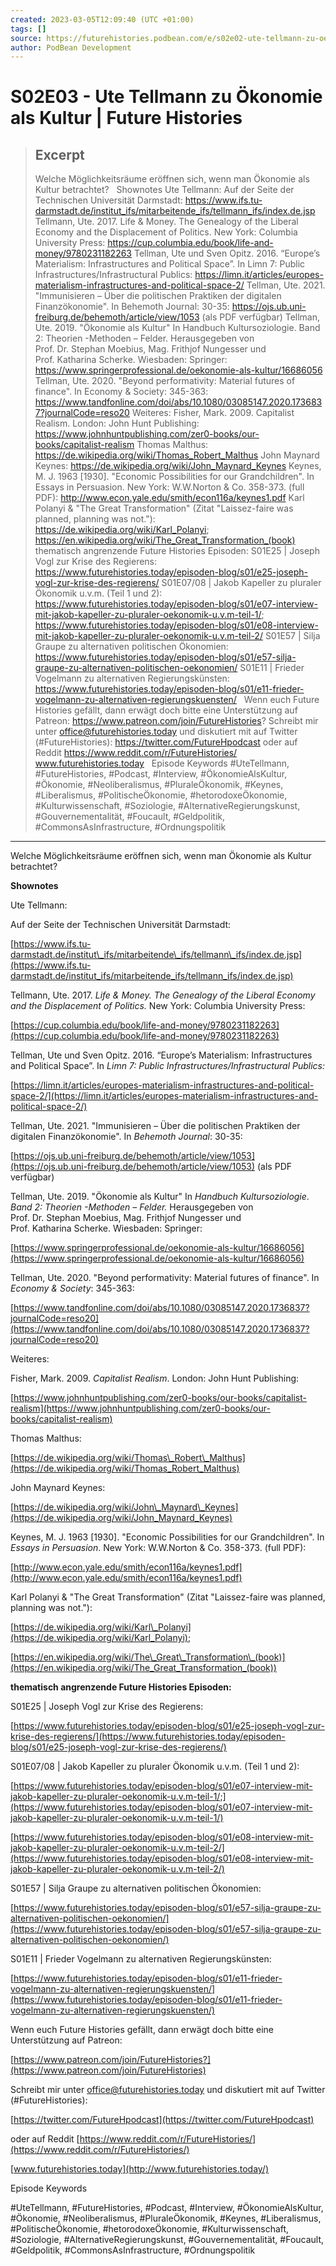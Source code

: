 ```yaml
---
created: 2023-03-05T12:09:40 (UTC +01:00)
tags: []
source: https://futurehistories.podbean.com/e/s02e02-ute-tellmann-zu-oekonomie-als-kultur/
author: PodBean Development
---
```


# S02E03 - Ute Tellmann zu Ökonomie als Kultur | Future Histories

> ## Excerpt
> Welche Möglichkeitsräume eröffnen sich, wenn man Ökonomie als Kultur betrachtet?
 
Shownotes
Ute Tellmann:
Auf der Seite der Technischen Universität Darmstadt:
https://www.ifs.tu-darmstadt.de/institut_ifs/mitarbeitende_ifs/tellmann_ifs/index.de.jsp
Tellmann, Ute. 2017. Life & Money. The Genealogy of the Liberal Economy and the Displacement of Politics. New York: Columbia University Press:
https://cup.columbia.edu/book/life-and-money/9780231182263
Tellman, Ute und Sven Opitz. 2016. “Europe’s Materialism: Infrastructures and Political Space”. In Limn 7: Public Infrastructures/Infrastructural Publics:
https://limn.it/articles/europes-materialism-infrastructures-and-political-space-2/
Tellman, Ute. 2021. "Immunisieren – Über die politischen Praktiken der digitalen Finanzökonomie". In Behemoth Journal: 30-35:
https://ojs.ub.uni-freiburg.de/behemoth/article/view/1053 (als PDF verfügbar)
Tellman, Ute. 2019. "Ökonomie als Kultur" In Handbuch Kultursoziologie. Band 2: Theorien -Methoden – Felder. Herausgegeben von Prof. Dr. Stephan Moebius, Mag. Frithjof Nungesser und Prof. Katharina Scherke. Wiesbaden: Springer:
https://www.springerprofessional.de/oekonomie-als-kultur/16686056
Tellman, Ute. 2020. "Beyond performativity: Material futures of finance". In Economy & Society: 345-363:
https://www.tandfonline.com/doi/abs/10.1080/03085147.2020.1736837?journalCode=reso20
Weiteres:
Fisher, Mark. 2009. Capitalist Realism. London: John Hunt Publishing:
https://www.johnhuntpublishing.com/zer0-books/our-books/capitalist-realism
Thomas Malthus:
https://de.wikipedia.org/wiki/Thomas_Robert_Malthus
John Maynard Keynes:
https://de.wikipedia.org/wiki/John_Maynard_Keynes
Keynes, M. J. 1963 [1930]. "Economic Possibilities for our Grandchildren". In Essays in Persuasion. New York: W.W.Norton & Co. 358-373. (full PDF):
http://www.econ.yale.edu/smith/econ116a/keynes1.pdf
Karl Polanyi & "The Great Transformation" (Zitat "Laissez-faire was planned, planning was not."):
https://de.wikipedia.org/wiki/Karl_Polanyi;
https://en.wikipedia.org/wiki/The_Great_Transformation_(book)
 
thematisch angrenzende Future Histories Episoden:
S01E25 | Joseph Vogl zur Krise des Regierens:
https://www.futurehistories.today/episoden-blog/s01/e25-joseph-vogl-zur-krise-des-regierens/
S01E07/08 | Jakob Kapeller zu pluraler Ökonomik u.v.m. (Teil 1 und 2):
https://www.futurehistories.today/episoden-blog/s01/e07-interview-mit-jakob-kapeller-zu-pluraler-oekonomik-u.v.m-teil-1/;
https://www.futurehistories.today/episoden-blog/s01/e08-interview-mit-jakob-kapeller-zu-pluraler-oekonomik-u.v.m-teil-2/
S01E57 | Silja Graupe zu alternativen politischen Ökonomien:
https://www.futurehistories.today/episoden-blog/s01/e57-silja-graupe-zu-alternativen-politischen-oekonomien/
S01E11 | Frieder Vogelmann zu alternativen Regierungskünsten:
https://www.futurehistories.today/episoden-blog/s01/e11-frieder-vogelmann-zu-alternativen-regierungskuensten/
 
Wenn euch Future Histories gefällt, dann erwägt doch bitte eine Unterstützung auf Patreon:
https://www.patreon.com/join/FutureHistories?
Schreibt mir unter office@futurehistories.today und diskutiert mit auf Twitter (#FutureHistories):
https://twitter.com/FutureHpodcast
oder auf Reddit https://www.reddit.com/r/FutureHistories/
www.futurehistories.today
 
Episode Keywords
#UteTellmann, #FutureHistories, #Podcast, #Interview, #ÖkonomieAlsKultur, #Ökonomie, #Neoliberalismus, #PluraleÖkonomik, #Keynes, #Liberalismus, #PolitischeÖkonomie, #hetorodoxeÖkonomie, #Kulturwissenschaft, #Soziologie, #AlternativeRegierungskunst, #Gouvernementalität, #Foucault, #Geldpolitik, #CommonsAsInfrastructure, #Ordnungspolitik

---
Welche Möglichkeitsräume eröffnen sich, wenn man Ökonomie als Kultur betrachtet?

**Shownotes**

Ute Tellmann:

Auf der Seite der Technischen Universität Darmstadt:

[https://www.ifs.tu-darmstadt.de/institut\_ifs/mitarbeitende\_ifs/tellmann\_ifs/index.de.jsp](https://www.ifs.tu-darmstadt.de/institut_ifs/mitarbeitende_ifs/tellmann_ifs/index.de.jsp)

  
Tellmann, Ute. 2017. _Life & Money. The Genealogy of the Liberal Economy and the Displacement of Politics._ New York: Columbia University Press:

[https://cup.columbia.edu/book/life-and-money/9780231182263](https://cup.columbia.edu/book/life-and-money/9780231182263)

  
Tellman, Ute und Sven Opitz. 2016. “Europe’s Materialism: Infrastructures and Political Space”. In _Limn 7: Public Infrastructures/Infrastructural Publics:_

[https://limn.it/articles/europes-materialism-infrastructures-and-political-space-2/](https://limn.it/articles/europes-materialism-infrastructures-and-political-space-2/)

  
Tellman, Ute. 2021. "Immunisieren – Über die politischen Praktiken der digitalen Finanzökonomie". In _Behemoth Journal_: 30-35:

[https://ojs.ub.uni-freiburg.de/behemoth/article/view/1053](https://ojs.ub.uni-freiburg.de/behemoth/article/view/1053) (als PDF verfügbar)

  
Tellman, Ute. 2019. "Ökonomie als Kultur" In _Handbuch Kultursoziologie_. _Band 2: Theorien -Methoden – Felder._ Herausgegeben von Prof. Dr. Stephan Moebius, Mag. Frithjof Nungesser und Prof. Katharina Scherke. Wiesbaden: Springer:

[https://www.springerprofessional.de/oekonomie-als-kultur/16686056](https://www.springerprofessional.de/oekonomie-als-kultur/16686056)

  
Tellman, Ute. 2020. "Beyond performativity: Material futures of finance". In _Economy & Society_: 345-363:

[https://www.tandfonline.com/doi/abs/10.1080/03085147.2020.1736837?journalCode=reso20](https://www.tandfonline.com/doi/abs/10.1080/03085147.2020.1736837?journalCode=reso20)

  
Weiteres:

Fisher, Mark. 2009. _Capitalist Realism_. London: John Hunt Publishing:

[https://www.johnhuntpublishing.com/zer0-books/our-books/capitalist-realism](https://www.johnhuntpublishing.com/zer0-books/our-books/capitalist-realism)

  
Thomas Malthus:

[https://de.wikipedia.org/wiki/Thomas\_Robert\_Malthus](https://de.wikipedia.org/wiki/Thomas_Robert_Malthus)

  
John Maynard Keynes:

[https://de.wikipedia.org/wiki/John\_Maynard\_Keynes](https://de.wikipedia.org/wiki/John_Maynard_Keynes)

  
Keynes, M. J. 1963 \[1930\]. "Economic Possibilities for our Grandchildren". In _Essays in Persuasion_. New York: W.W.Norton & Co. 358-373. (full PDF):

[http://www.econ.yale.edu/smith/econ116a/keynes1.pdf](http://www.econ.yale.edu/smith/econ116a/keynes1.pdf)

  
Karl Polanyi & "The Great Transformation" (Zitat "Laissez-faire was planned, planning was not."):

[https://de.wikipedia.org/wiki/Karl\_Polanyi](https://de.wikipedia.org/wiki/Karl_Polanyi);

[https://en.wikipedia.org/wiki/The\_Great\_Transformation\_(book)](https://en.wikipedia.org/wiki/The_Great_Transformation_(book))

**thematisch angrenzende Future Histories Episoden:**

S01E25 | Joseph Vogl zur Krise des Regierens:

[https://www.futurehistories.today/episoden-blog/s01/e25-joseph-vogl-zur-krise-des-regierens/](https://www.futurehistories.today/episoden-blog/s01/e25-joseph-vogl-zur-krise-des-regierens/)

  
S01E07/08 | Jakob Kapeller zu pluraler Ökonomik u.v.m. (Teil 1 und 2):

[https://www.futurehistories.today/episoden-blog/s01/e07-interview-mit-jakob-kapeller-zu-pluraler-oekonomik-u.v.m-teil-1/;](https://www.futurehistories.today/episoden-blog/s01/e07-interview-mit-jakob-kapeller-zu-pluraler-oekonomik-u.v.m-teil-1/)

[https://www.futurehistories.today/episoden-blog/s01/e08-interview-mit-jakob-kapeller-zu-pluraler-oekonomik-u.v.m-teil-2/](https://www.futurehistories.today/episoden-blog/s01/e08-interview-mit-jakob-kapeller-zu-pluraler-oekonomik-u.v.m-teil-2/)

  
S01E57 | Silja Graupe zu alternativen politischen Ökonomien:

[https://www.futurehistories.today/episoden-blog/s01/e57-silja-graupe-zu-alternativen-politischen-oekonomien/](https://www.futurehistories.today/episoden-blog/s01/e57-silja-graupe-zu-alternativen-politischen-oekonomien/)

  
S01E11 | Frieder Vogelmann zu alternativen Regierungskünsten:

[https://www.futurehistories.today/episoden-blog/s01/e11-frieder-vogelmann-zu-alternativen-regierungskuensten/](https://www.futurehistories.today/episoden-blog/s01/e11-frieder-vogelmann-zu-alternativen-regierungskuensten/)

  
Wenn euch Future Histories gefällt, dann erwägt doch bitte eine Unterstützung auf Patreon:

[https://www.patreon.com/join/FutureHistories?](https://www.patreon.com/join/FutureHistories)

Schreibt mir unter [office@futurehistories.today](mailto:office@futurehistories.today) und diskutiert mit auf Twitter (#FutureHistories):

[https://twitter.com/FutureHpodcast](https://twitter.com/FutureHpodcast)

oder auf Reddit [https://www.reddit.com/r/FutureHistories/](https://www.reddit.com/r/FutureHistories/)

[www.futurehistories.today](http://www.futurehistories.today/)

Episode Keywords

#UteTellmann, #FutureHistories, #Podcast, #Interview, #ÖkonomieAlsKultur, #Ökonomie, #Neoliberalismus, #PluraleÖkonomik, #Keynes, #Liberalismus, #PolitischeÖkonomie, #hetorodoxeÖkonomie, #Kulturwissenschaft, #Soziologie, #AlternativeRegierungskunst, #Gouvernementalität, #Foucault, #Geldpolitik, #CommonsAsInfrastructure, #Ordnungspolitik
